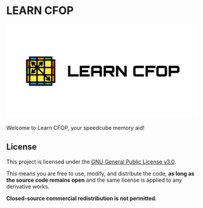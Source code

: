 # LEARN CFOP

![learncfop logo](assets/playstore/graphic_playstore.png)

Welcome to Learn CFOP, your speedcube memory aid!

## License

This project is licensed under the [GNU General Public License v3.0](LICENSE).

This means you are free to use, modify, and distribute the code, **as long as the source code remains open** and the same license is applied to any derivative works.

**Closed-source commercial redistribution is not permitted.**

